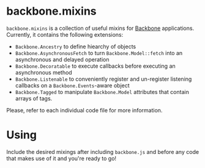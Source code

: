 backbone.mixins
===============

`backbone.mixins` is a collection of useful mixins for [Backbone](http://backbonejs.org/) applications. Currently, it
contains the following extensions:

* `Backbone.Ancestry` to define hiearchy of objects
* `Backbone.AsynchronousFetch` to turn `Backbone.Model::fetch` into an asynchronous and delayed operation
* `Backbone.Decoratable` to execute callbacks before executing an asynchronous method
* `Backbone.Listenable` to conveniently register and un-register listening callbacks on a `Backbone.Events`-aware object
* `Backbone.Tagged` to manipulate `Backbone.Model` attributes that contain arrays of tags.

Please, refer to each individual code file for more information.

Using
=====

Include the desired mixings after including `backbone.js` and before any code that makes 
use of it and you're ready to go!
